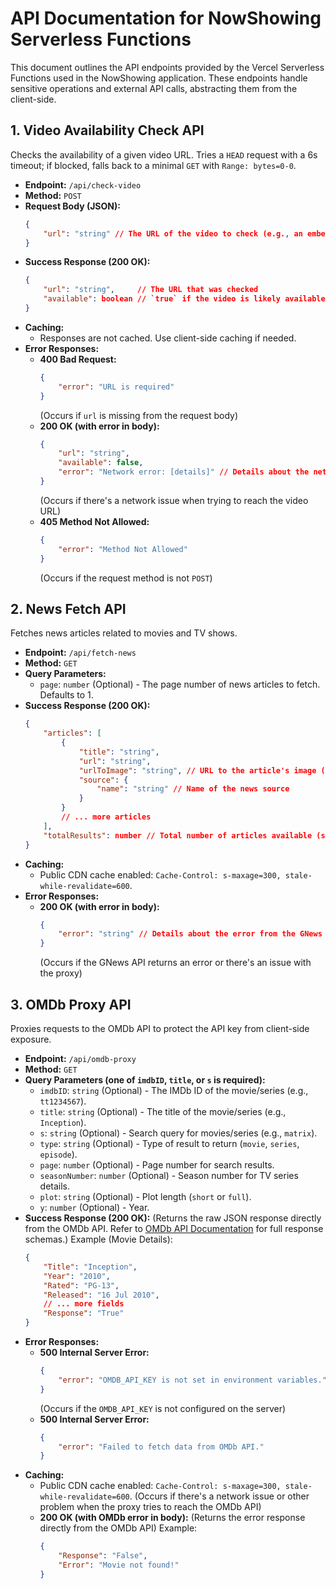 # API Documentation for NowShowing Serverless Functions

This document outlines the API endpoints provided by the Vercel Serverless Functions used in the NowShowing application. These endpoints handle sensitive operations and external API calls, abstracting them from the client-side.

## 1. Video Availability Check API

Checks the availability of a given video URL. Tries a `HEAD` request with a 6s timeout; if blocked, falls back to a minimal `GET` with `Range: bytes=0-0`.

*   **Endpoint:** `/api/check-video`
*   **Method:** `POST`
*   **Request Body (JSON):**
    ```json
    {
        "url": "string" // The URL of the video to check (e.g., an embed URL)
    }
    ```
*   **Success Response (200 OK):**
    ```json
    {
        "url": "string",     // The URL that was checked
        "available": boolean // `true` if the video is likely available, `false` otherwise
    }
    ```
*   **Caching:**
    * Responses are not cached. Use client-side caching if needed.
*   **Error Responses:**
    *   **400 Bad Request:**
        ```json
        {
            "error": "URL is required"
        }
        ```
        (Occurs if `url` is missing from the request body)
    *   **200 OK (with error in body):**
        ```json
        {
            "url": "string",
            "available": false,
            "error": "Network error: [details]" // Details about the network error during fetch
        }
        ```
        (Occurs if there's a network issue when trying to reach the video URL)
    *   **405 Method Not Allowed:**
        ```json
        {
            "error": "Method Not Allowed"
        }
        ```
        (Occurs if the request method is not `POST`)

## 2. News Fetch API

Fetches news articles related to movies and TV shows.

*   **Endpoint:** `/api/fetch-news`
*   **Method:** `GET`
*   **Query Parameters:**
    *   `page`: `number` (Optional) - The page number of news articles to fetch. Defaults to 1.
*   **Success Response (200 OK):**
    ```json
    {
        "articles": [
            {
                "title": "string",
                "url": "string",
                "urlToImage": "string", // URL to the article's image (can be empty)
                "source": {
                    "name": "string" // Name of the news source
                }
            }
            // ... more articles
        ],
        "totalResults": number // Total number of articles available (subject to GNews API free tier limitations)
    }
    ```
*   **Caching:**
    * Public CDN cache enabled: `Cache-Control: s-maxage=300, stale-while-revalidate=600`.
*   **Error Responses:**
    *   **200 OK (with error in body):**
        ```json
        {
            "error": "string" // Details about the error from the GNews API or proxy
        }
        ```
        (Occurs if the GNews API returns an error or there's an issue with the proxy)

## 3. OMDb Proxy API

Proxies requests to the OMDb API to protect the API key from client-side exposure.

*   **Endpoint:** `/api/omdb-proxy`
*   **Method:** `GET`
*   **Query Parameters (one of `imdbID`, `title`, or `s` is required):**
    *   `imdbID`: `string` (Optional) - The IMDb ID of the movie/series (e.g., `tt1234567`).
    *   `title`: `string` (Optional) - The title of the movie/series (e.g., `Inception`).
    *   `s`: `string` (Optional) - Search query for movies/series (e.g., `matrix`).
    *   `type`: `string` (Optional) - Type of result to return (`movie`, `series`, `episode`).
    *   `page`: `number` (Optional) - Page number for search results.
    *   `seasonNumber`: `number` (Optional) - Season number for TV series details.
    *   `plot`: `string` (Optional) - Plot length (`short` or `full`).
    *   `y`: `number` (Optional) - Year.
*   **Success Response (200 OK):**
    (Returns the raw JSON response directly from the OMDb API. Refer to [OMDb API Documentation](http://www.omdbapi.com/) for full response schemas.)
    Example (Movie Details):
    ```json
    {
        "Title": "Inception",
        "Year": "2010",
        "Rated": "PG-13",
        "Released": "16 Jul 2010",
        // ... more fields
        "Response": "True"
    }
    ```
*   **Error Responses:**
    *   **500 Internal Server Error:**
        ```json
        {
            "error": "OMDB_API_KEY is not set in environment variables."
        }
        ```
        (Occurs if the `OMDB_API_KEY` is not configured on the server)
    *   **500 Internal Server Error:**
        ```json
        {
            "error": "Failed to fetch data from OMDb API."
        }
        ```
*   **Caching:**
    * Public CDN cache enabled: `Cache-Control: s-maxage=300, stale-while-revalidate=600`.
        (Occurs if there's a network issue or other problem when the proxy tries to reach the OMDb API)
    *   **200 OK (with OMDb error in body):**
        (Returns the error response directly from the OMDb API)
        Example:
        ```json
        {
            "Response": "False",
            "Error": "Movie not found!"
        }
        ```
